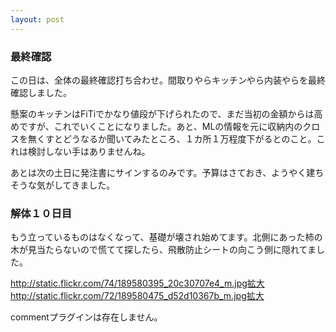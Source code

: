 ```yaml
---
layout: post
---
```

<h3>最終確認</h3>
<p>この日は、全体の最終確認打ち合わせ。間取りやらキッチンやら内装やらを最終確認しました。</p>
<p>懸案のキッチンはFiTiでかなり値段が下げられたので、まだ当初の金額からは高めですが、これでいくことになりました。あと、MLの情報を元に収納内のクロスを無くすとどうなるか聞いてみたところ、１カ所１万程度下がるとのこと。これは検討しない手はありませんね。</p>
<p>あとは次の土日に発注書にサインするのみです。予算はさておき、ようやく建ちそうな気がしてきました。</p>
<h3>解体１０日目</h3>
<p>もう立っているものはなくなって、基礎が壊され始めてます。北側にあった柿の木が見当たらないので慌てて探したら、飛散防止シートの向こう側に隠れてました。</p>
<p><a href="http://static.flickr.com/74/189580395_20c30707e4_m.jpg">http://static.flickr.com/74/189580395_20c30707e4_m.jpg</a><a href="http://flickr.com/photos/yoshimov/189580395/">拡大</a><a href="http://static.flickr.com/72/189580475_d52d10367b_m.jpg">http://static.flickr.com/72/189580475_d52d10367b_m.jpg</a><a href="http://flickr.com/photos/yoshimov/189580475/">拡大</a></p>
<p><span class="error">commentプラグインは存在しません。</span> </p>
